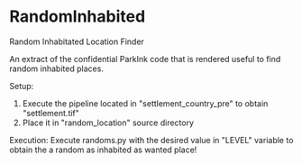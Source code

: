 # RandomInhabited
Random Inhabitated Location Finder

An extract of the confidential ParkInk code that is rendered useful to find random inhabited places.

Setup:
1. Execute the pipeline located in "settlement_country_pre" to obtain "settlement.tif"
2. Place it in "random_location" source directory

Execution:
Execute randoms.py with the desired value in "LEVEL" variable to obtain the a random as inhabited as wanted place!
